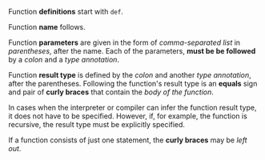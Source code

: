 Function **definitions** start with `def`.

Function **name** follows.

Function **parameters** are given in the form of _comma-separated list_ in _parentheses_, after the name. Each of the parameters, **must be be followed** by a _colon_ and a _type annotation_.

Function **result type** is defined by the _colon_ and another _type annotation_, after the parentheses. Following the function's result type is an **equals** sign and pair of **curly braces** that contain the _body of the function_. 

In cases when the interpreter or compiler can infer the function result type, it does not have to be specified. However, if, for example, the function is recursive, the result type must be explicitly specified.

If a function consists of just one statement, the **curly braces** may be _left out_.
